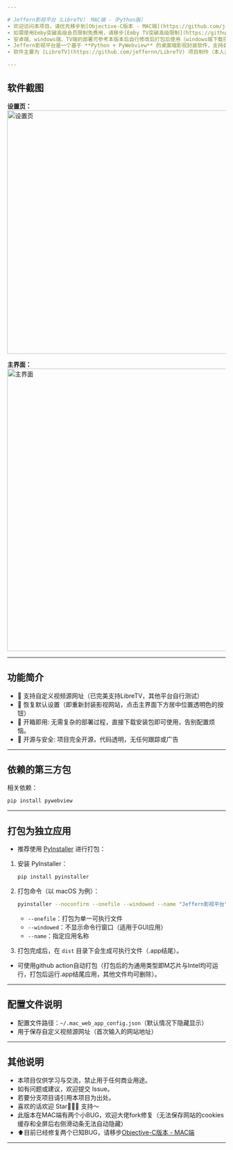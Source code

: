 ```yaml
---

# Jeffern影视平台（LibreTV） MAC端 -（Python版）
- 欢迎访问本项目，请优先移步到[Objective-C版本 - MAC端](https://github.com/jeffernn/LibreTV-MoonTV-Mac-Objective-C) 此版本修复所有已知BUG极其优化运行效率，本版本已无再维护。
- 如需使用Emby突破高级会员限制免费用，请移步[Emby TV突破高级限制](https://github.com/jeffernn/LibreTV-MoonTV-Mac-Objective-C?tab=readme-ov-file) 
- 安卓端、windows端、TV端的部署可参考本版本后自行修改后打包后使用（windows端下载项目后打包方式相同或修改action后使用github action进行打包，安卓端自行研究），Python是一门跨平台的语言，效率虽不高但编程简单及有极强的跨平台性和复用性。
- Jeffern影视平台是一个基于 **Python + PyWebview** 的桌面端影视封装软件，支持自定义视频源。  
- 软件主要为 [LibreTV](https://github.com/jeffernn/LibreTV) 项目制作（本人并非引用项目相关制作人员，制作本软件的初心是方便本人使用）

---
```


## 软件截图

**设置页：**  
<img width="560" alt="设置页" src="https://github.com/user-attachments/assets/c240d0b2-ec7e-40b4-b8b2-9bd0a0044f17" />

**主界面：**  
<img width="650" alt="主界面" src="https://github.com/user-attachments/assets/077ee0eb-0b43-4252-ad54-802d8642b07f" />

---

## 功能简介

- 🚀 支持自定义视频源网址（已完美支持LibreTV，其他平台自行测试）
- 🚀 恢复默认设置（即重新封装影视网站，点击主界面下方居中位置透明色的按钮）
- 🚀 开箱即用: 无需复杂的部署过程，直接下载安装包即可使用，告别配置烦恼。
- 🔐 开源与安全: 项目完全开源，代码透明，无任何跟踪或广告
---

## 依赖的第三方包

相关依赖：

```bash
pip install pywebview
```

---

## 打包为独立应用

- 推荐使用 [PyInstaller](https://www.pyinstaller.org/) 进行打包：

1. 安装 PyInstaller：

   ```bash
   pip install pyinstaller
   ```

2. 打包命令（以 macOS 为例）：

   ```bash
   pyinstaller --noconfirm --onefile --windowed --name "Jeffern影视平台" mac-web.py
   ```

   - `--onefile`：打包为单一可执行文件
   - `--windowed`：不显示命令行窗口（适用于GUI应用）
   - `--name`：指定应用名称

3. 打包完成后，在 `dist` 目录下会生成可执行文件（.app结尾）。
- 可使用github action自动打包（打包后的为通用类型即M芯片与Intel均可运行，打包后运行.app结尾应用，其他文件均可删除）。
---

## 配置文件说明

- 配置文件路径：`~/.mac_web_app_config.json`（默认情况下隐藏显示）
- 用于保存自定义视频源网址（首次输入的网站地址）

---

## 其他说明

- 本项目仅供学习与交流，禁止用于任何商业用途。
- 如有问题或建议，欢迎提交 Issue。
- 若要分支项目请引用本项目为出处。
- 喜欢的话欢迎 Star🌟🌟🌟 支持～
- 此版本在MAC端有两个小BUG，欢迎大佬fork修复（无法保存网站的cookies缓存和全屏后右侧滑动条无法自动隐藏）
- ⬆️目前已经修复两个已知BUG，请移步[Objective-C版本 - MAC端](https://github.com/jeffernn/LibreTV-MoonTV-Mac-Objective-C) 
---

